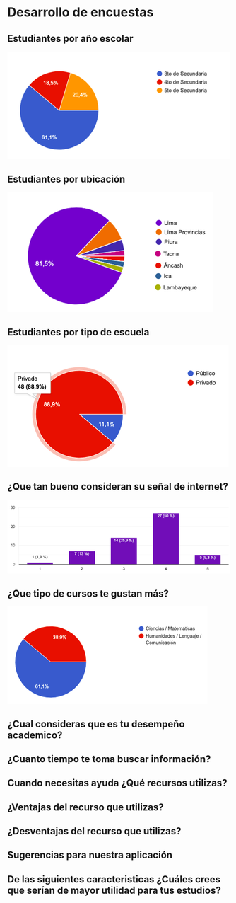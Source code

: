 # Desarrollo de encuestas

## Estudiantes por año escolar
![](images/encuestas/estudiantes_por_anio.png)

## Estudiantes por ubicación
![](images/encuestas/estudiantes_por_ubicacion.png)

## Estudiantes por tipo de escuela
![](images/encuestas/estudiantes_por_tipo_escuela.png)

## ¿Que tan bueno consideran su señal de internet?
![](images/encuestas/estudiantes_senal_internet.png)

## ¿Que tipo de cursos te gustan más?
![](images/encuestas/estudiantes_preferencias.png)

## ¿Cual consideras que es tu desempeño academico?


## ¿Cuanto tiempo te toma buscar información?

## Cuando necesitas ayuda ¿Qué recursos utilizas?

## ¿Ventajas del recurso que utilizas?

## ¿Desventajas del recurso que utilizas?

## Sugerencias para nuestra aplicación

## De las siguientes caracteristicas ¿Cuáles crees que serían de mayor utilidad para tus estudios?
